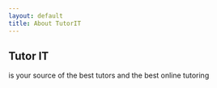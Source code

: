 ```yaml
---
layout: default
title: About TutorIT
---
```

## Tutor IT 
is your source of the best tutors and the best online tutoring